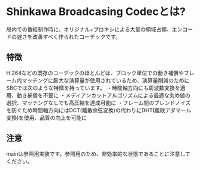 # Shinkawa Broadcasing Codecとは?
局内での番組制作時に、オリジナル+プロキシによる大量の領域占領、エンコードの遅さを改善すべく作られたコーデックです。
## 特徴
H.264などの既存のコーデックのほとんどは、ブロック単位での動き補償やフレーム内マッチングに膨大な演算量が使用されているため、演算量削減のためにSBCでは次のような特徴を持っています。
・時間軸方向にも周波数変換を適用、動き補償を不要に
・メディアンカットアルゴリズムによる最適な丸め値の選択、マッチングなしでも高圧縮を達成可能に
・フレーム間のブレンドノイズを防ぐため時間軸方向にはDCT(離散余弦変換)の代わりにDHT(離散アダマール変換)を使用、品質の向上を可能に
## 注意
mainは参照用実装です。参照用のため、非効率的な状態であることに注意してください。
